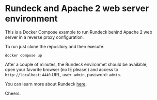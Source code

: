 # Rundeck and Apache 2 web server environment

This is a Docker Compose example to run Rundeck behind Apache 2 web server in a reverse proxy configuration.

To run just clone the repository and then execute:

`docker compose up`

After a couple of minutes, the Rundeck environmet should be available, open your favorite browser (no IE please!) and access to `http://localhost:4440` URL, user: `admin`, password: `admin`.

You can learn more about Rundeck [here](https://docs.rundeck.com/docs/about/introduction.html).

Cheers.
